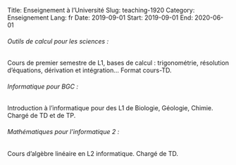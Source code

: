 Title: Enseignement à l’Université
Slug: teaching-1920
Category: Enseignement
Lang: fr
Date: 2019-09-01
Start: 2019-09-01
End: 2020-06-01

###### Outils de calcul pour les sciences :
Cours de premier semestre de L1, bases de calcul : trigonométrie, résolution d’équations, dérivation et intégration…
Format cours-TD.

###### Informatique pour BGC :
Introduction à l’informatique pour des L1 de Biologie, Géologie, Chimie. Chargé de TD et de TP.

###### Mathématiques pour l’informatique 2 :
Cours d’algèbre linéaire en L2 informatique. Chargé de TD.
